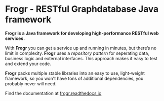 Frogr - RESTful Graphdatabase Java framework
============================================

**Frogr is a Java framework for developing high-performance RESTful web services.**

With **Frogr** you can get a service up and running in minutes, but there’s no limit in complexity. 
**Frogr** uses a *repository pattern* for seperating data, business logic and external interfaces. 
This approach makes it easy to test and extend your code.

**Frogr** packs multiple stable libraries into an easy to use, light-weight framework, 
so you won't have tons of additional dependencies, you probably never will need.

Find the documentation at [frogr.readthedocs.io](http://frogr.readthedocs.io)
